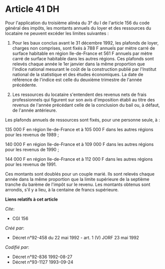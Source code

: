 # Article 41 DH

Pour l'application du troisième alinéa du 3° du I de l'article 156 du code général des impôts, les montants annuels du loyer
et des ressources du locataire ne peuvent excéder les limites suivantes :

1. Pour les baux conclus avant le 31 décembre 1992, les plafonds de loyer, charges non comprises, sont fixés à 788 F annuels
par mètre carré de surface habitable en région Ile-de-France et 561 F annuels par mètre carré de surface habitable dans les
autres régions. Ces plafonds sont relevés chaque année le 1er janvier dans la même proportion que l'indice national mesurant
le coût de la construction publié par l'Institut national de la statistique et des études économiques. La date de référence
de l'indice est celle du deuxième trimestre de l'année précédente.

2. Les ressources du locataire s'entendent des revenus nets de frais professionnels qui figurent sur son avis d'imposition
établi au titre des revenus de l'année précédant celle de la conclusion du bail ou, à défaut, de l'année antérieure.

Les plafonds annuels de ressources sont fixés, pour une personne seule, à :

135 000 F en région Ile-de-France et à 105 000 F dans les autres régions pour les revenus de 1989 ;

140 000 F en région Ile-de-France et à 109 000 F dans les autres régions pour les revenus de  1990 ;

144 000 F en région Ile-de-France et à 112 000 F dans les autres régions pour les revenus de 1991.

Ces montants sont doublés pour un couple marié. Ils sont relevés chaque année dans la même proportion que la limite
supérieure de la septième tranche du barème de l'impôt sur le revenu. Les montants obtenus sont arrondis, s'il y a lieu, à la
centaine de francs supérieure.

**Liens relatifs à cet article**

_Cite_:

  - CGI 156

_Créé par_:

  - Décret n°92-458 du 22 mai 1992 - art. 1 (V) JORF 23 mai 1992

_Codifié par_:

  - Décret n°92-836 1992-08-27
  - Décret n°93-1127 1993-09-24
